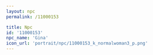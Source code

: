 ```yaml
---
layout: npc
permalink: /11000153

title: Npc
id: '11000153'
npc_name: 'Gina'
icon_url: 'portrait/npc/11000153_k_normalwoman3_p.png'
---
```

